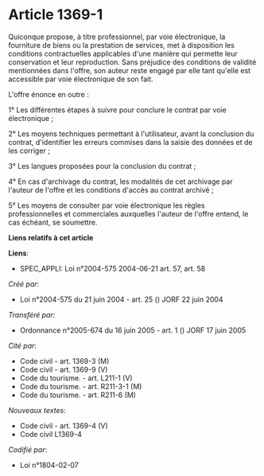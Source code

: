 # Article 1369-1

Quiconque propose, à titre professionnel, par voie électronique, la fourniture de biens ou la prestation de services, met à
disposition les conditions contractuelles applicables d'une manière qui permette leur conservation et leur reproduction. Sans
préjudice des conditions de validité mentionnées dans l'offre, son auteur reste engagé par elle tant qu'elle est accessible
par voie électronique de son fait.

L'offre énonce en outre :

1° Les différentes étapes à suivre pour conclure le contrat par voie électronique ;

2° Les moyens techniques permettant à l'utilisateur, avant la conclusion du contrat, d'identifier les erreurs commises dans
la saisie des données et de les corriger ;

3° Les langues proposées pour la conclusion du contrat ;

4° En cas d'archivage du contrat, les modalités de cet archivage par l'auteur de l'offre et les conditions d'accès au contrat
archivé ;

5° Les moyens de consulter par voie électronique les règles professionnelles et commerciales auxquelles l'auteur de l'offre
entend, le cas échéant, se soumettre.

**Liens relatifs à cet article**

**Liens**:

  - SPEC_APPLI: Loi n°2004-575 2004-06-21 art. 57, art. 58

_Créé par_:

  - Loi n°2004-575 du 21 juin 2004 - art. 25 () JORF 22 juin 2004

_Transféré par_:

  - Ordonnance n°2005-674 du 16 juin 2005 - art. 1 () JORF 17 juin 2005

_Cité par_:

  - Code civil - art. 1369-3 (M)
  - Code civil - art. 1369-9 (V)
  - Code du tourisme. - art. L211-1 (V)
  - Code du tourisme. - art. R211-3-1 (M)
  - Code du tourisme. - art. R211-6 (M)

_Nouveaux textes_:

  - Code civil - art. 1369-4 (V)
  - Code civil L1369-4

_Codifié par_:

  - Loi n°1804-02-07
